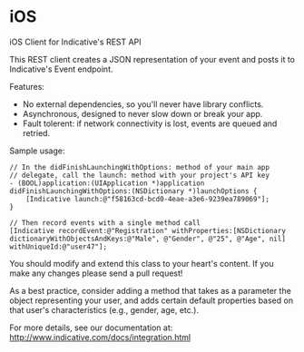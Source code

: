 iOS
===

iOS Client for Indicative's REST API

This REST client creates a JSON representation of your event and posts it to Indicative's Event endpoint.

Features:

+ No external dependencies, so you'll never have library conflicts.
+ Asynchronous, designed to never slow down or break your app.
+ Fault tolerent: if network connectivity is lost, events are queued and retried.

Sample usage:

    // In the didFinishLaunchingWithOptions: method of your main app   
    // delegate, call the launch: method with your project's API key
    - (BOOL)application:(UIApplication *)application didFinishLaunchingWithOptions:(NSDictionary *)launchOptions {
        [Indicative launch:@"f58163cd-bcd0-4eae-a3e6-9239ea789069"];
    }

    // Then record events with a single method call
    [Indicative recordEvent:@"Registration" withProperties:[NSDictionary dictionaryWithObjectsAndKeys:@"Male", @"Gender", @"25", @"Age", nil] withUniqueId:@"user47"];

You should modify and extend this class to your heart's content.  If you make any changes please send a pull request!

As a best practice, consider adding a method that takes as a parameter the object representing your user, and adds certain default properties based on that user's characteristics (e.g., gender, age, etc.).

For more details, see our documentation at: http://www.indicative.com/docs/integration.html
